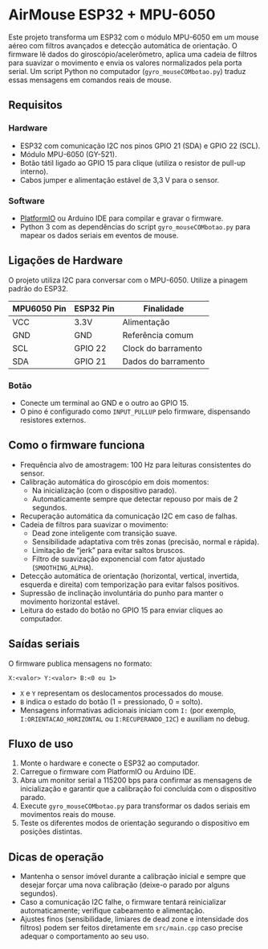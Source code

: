 # AirMouse ESP32 + MPU-6050

Este projeto transforma um ESP32 com o módulo MPU-6050 em um mouse aéreo com filtros avançados e detecção automática de orientação. O firmware lê dados do giroscópio/acelerômetro, aplica uma cadeia de filtros para suavizar o movimento e envia os valores normalizados pela porta serial. Um script Python no computador (`gyro_mouseCOMbotao.py`) traduz essas mensagens em comandos reais de mouse.

## Requisitos

### Hardware
- ESP32 com comunicação I2C nos pinos GPIO 21 (SDA) e GPIO 22 (SCL).
- Módulo MPU-6050 (GY-521).
- Botão tátil ligado ao GPIO 15 para clique (utiliza o resistor de pull-up interno).
- Cabos jumper e alimentação estável de 3,3 V para o sensor.

### Software
- [PlatformIO](https://platformio.org/) ou Arduino IDE para compilar e gravar o firmware.
- Python 3 com as dependências do script `gyro_mouseCOMbotao.py` para mapear os dados seriais em eventos de mouse.

## Ligações de Hardware

O projeto utiliza I2C para conversar com o MPU-6050. Utilize a pinagem padrão do ESP32.

| MPU6050 Pin | ESP32 Pin | Finalidade         |
|-------------|-----------|--------------------|
| VCC         | 3.3V      | Alimentação        |
| GND         | GND       | Referência comum   |
| SCL         | GPIO 22   | Clock do barramento|
| SDA         | GPIO 21   | Dados do barramento|

### Botão

- Conecte um terminal ao GND e o outro ao GPIO 15.
- O pino é configurado como `INPUT_PULLUP` pelo firmware, dispensando resistores externos.

## Como o firmware funciona

- Frequência alvo de amostragem: 100 Hz para leituras consistentes do sensor.
- Calibração automática do giroscópio em dois momentos:
  - Na inicialização (com o dispositivo parado).
  - Automaticamente sempre que detectar repouso por mais de 2 segundos.
- Recuperação automática da comunicação I2C em caso de falhas.
- Cadeia de filtros para suavizar o movimento:
  - Dead zone inteligente com transição suave.
  - Sensibilidade adaptativa com três zonas (precisão, normal e rápida).
  - Limitação de “jerk” para evitar saltos bruscos.
  - Filtro de suavização exponencial com fator ajustado (`SMOOTHING_ALPHA`).
- Detecção automática de orientação (horizontal, vertical, invertida, esquerda e direita) com temporização para evitar falsos positivos.
- Supressão de inclinação involuntária do punho para manter o movimento horizontal estável.
- Leitura do estado do botão no GPIO 15 para enviar cliques ao computador.

## Saídas seriais

O firmware publica mensagens no formato:

```
X:<valor> Y:<valor> B:<0 ou 1>
```

- `X` e `Y` representam os deslocamentos processados do mouse.
- `B` indica o estado do botão (1 = pressionado, 0 = solto).
- Mensagens informativas adicionais iniciam com `I:` (por exemplo, `I:ORIENTACAO_HORIZONTAL` ou `I:RECUPERANDO_I2C`) e auxiliam no debug.

## Fluxo de uso

1. Monte o hardware e conecte o ESP32 ao computador.
2. Carregue o firmware com PlatformIO ou Arduino IDE.
3. Abra um monitor serial a 115200 bps para confirmar as mensagens de inicialização e garantir que a calibração foi concluída com o dispositivo parado.
4. Execute `gyro_mouseCOMbotao.py` para transformar os dados seriais em movimentos reais do mouse.
5. Teste os diferentes modos de orientação segurando o dispositivo em posições distintas.

## Dicas de operação

- Mantenha o sensor imóvel durante a calibração inicial e sempre que desejar forçar uma nova calibração (deixe-o parado por alguns segundos).
- Caso a comunicação I2C falhe, o firmware tentará reinicializar automaticamente; verifique cabeamento e alimentação.
- Ajustes finos (sensibilidade, limiares de dead zone e intensidade dos filtros) podem ser feitos diretamente em `src/main.cpp` caso precise adequar o comportamento ao seu uso.
